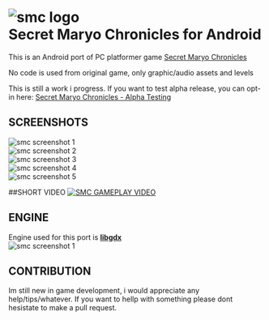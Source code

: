 ![smc logo](https://raw.githubusercontent.com/pedja1/SMC-Android/master/android/assets/data/game/logo/smc_big_1.png)  
Secret Maryo Chronicles for Android
===========

This is an Android port of PC platformer game [Secret Maryo Chronicles](https://github.com/FluXy/SMC)

No code is used from original game, only graphic/audio assets and levels

This is still a work i progress.
If you want to test alpha release, you can opt-in here:
[Secret Maryo Chronicles - Alpha Testing](https://play.google.com/apps/testing/rs.pedjaapps.smc.android)

## SCREENSHOTS
![smc screenshot 1](https://raw.githubusercontent.com/pedja1/SMC-Android/master/_market/Screenshot_2014-10-02-21-31-10.png)  
![smc screenshot 2](https://raw.githubusercontent.com/pedja1/SMC-Android/master/_market/Screenshot_2014-10-02-21-31-28.png)  
![smc screenshot 3](https://raw.githubusercontent.com/pedja1/SMC-Android/master/_market/Screenshot_2014-10-02-21-31-44.png)  
![smc screenshot 4](https://raw.githubusercontent.com/pedja1/SMC-Android/master/_market/Screenshot_2014-10-02-21-32-08.png)  
![smc screenshot 5](https://raw.githubusercontent.com/pedja1/SMC-Android/master/_market/Screenshot_2014-10-02-21-32-32.png)  

##SHORT VIDEO
[![SMC GAMEPLAY VIDEO](http://img.youtube.com/vi/vTlNifB44EA/0.jpg)](http://www.youtube.com/watch?v=vTlNifB44EA)

## ENGINE
Engine used for this port is **[libgdx](https://github.com/libgdx/libgdx)**  
![smc screenshot 1](https://raw.githubusercontent.com/pedja1/SMC-Android/master/android/assets/data/game/logo/libgdx.png)

## CONTRIBUTION
Im still new in game development, i would appreciate any help/tips/whatever.
If you want to hellp with something please dont hesistate to make a pull request.
